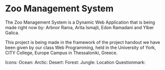 # Zoo Management System
The Zoo Management System is a Dynamic Web Application that is being made right now by:
Arbnor Rama, 
Arita Ismajli, 
Edon Ramadani and 
Ylber Galica.

This project is being made in the framework of the project handout we have been given by our class Web Programming, held in the University of York, CITY College, Europe Campus in Thessaloniki, Greece.

Icons:
    Ocean: <i class="fa-solid fa-water"></i>
    Arctic: <i class="fa-solid fa-igloo"></i>
    Desert: <i class="fa-solid fa-cactus"></i>
    Forest: <i class="fa-solid fa-tree"></i>
    Jungle: <i class="fa-solid fa-leaf"></i>
    Location Questionmark: <i class="fa-regular fa-location-question"></i>